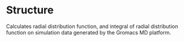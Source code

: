 Structure
=========

Calculates radial distribution function, and integral of radial distribution function on simulation data generated by the Gromacs MD platform.
